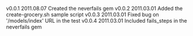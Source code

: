 v0.0.1  2011.08.07  Created the neverfails gem
v0.0.2  2011.03.01  Added the create-grocery.sh sample script
v0.0.3  2011.03.01  Fixed bug on '/models/index' URL in the test
v0.0.4  2011.03.01  Included fails_steps in the neverfails gem
